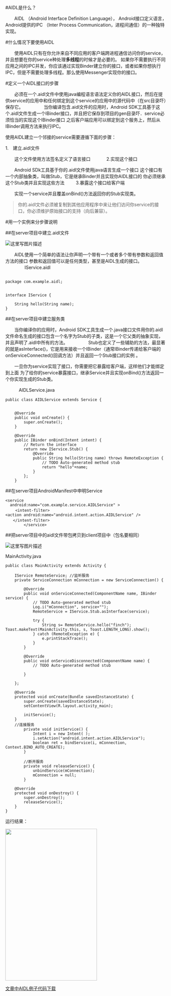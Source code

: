 #AIDL是什么？

　　AIDL （Android Interface Definition Language）， Android接口定义语言，Android提供的IPC （Inter Process Communication，进程间通信）的一种独特实现。

#什么情况下要使用AIDL


　　使用AIDL只有在你允许来自不同应用的客户端跨进程通信访问你的service，并且想要在你的service种处理**多线程**的时候才是必要的。 如果你不需要执行不同应用之间的IPC并发，你应该通过实现Binder建立你的接口，或者如果你想执行IPC，但是不需要处理多线程。那么使用Messenger实现你的接口。

#定义一个AIDL接口的步骤

　　必须在一个.aidl文件中使用java编程语言语法定义你的AIDL接口，然后在提供service的应用中和任何绑定到这个service的应用中的源代码中（在src目录吓）保存它。
　　
　　当你编译包含.aidl文件的应用时，Android SDK工具基于这个.aidl文件生成一个IBinder接口，并且把它保存到项目的gen目录吓．service必须恰当的实现这个IBinder接口 之后客户端应用可以绑定到这个服务上，然后从IBinder调用方法来执行IPC。

使用AIDL建立一个邻接的service需要遵循下面的步骤：

1.　建立.aidl文件　

　　这个文件使用方法签名定义了语言接口　
　　
2.实现这个接口　

　　Android SDk工具基于你的.aidl文件使用java语言生成一个接口 这个接口有一个内部抽象类，叫做Stub，它是继承Binder并且实现你AIDL接口的 你必须继承这个Stub类并且实现这些方法
　　
3.暴露这个接口给客户端　

　　实现一个service并且覆盖onBind()方法返回你的Stub实现类。

> 你的.aidl文件必须被复制到其他应用程序中来让他们访问你service的接口，你必须维护原始接口的支持（向后兼容）。

#用一个实例来分步骤说明

##在server项目中建立.aidl文件　

![这里写图片描述](http://img.blog.csdn.net/20160504180944041)

　　AIDL使用一个简单的语法让你声明一个带有一个或者多个带有参数和返回值方法的接口 参数和返回值可以是任何类型，甚至是AIDL生成的接口。
　　
　　IService.aidl
　　

```

package com.example.aidl;


interface IService {
    
    String hello(String name); 
}
```

##在server项目中建立服务类

　　当你编译你的应用时，Android SDK工具生成一个.java接口文件用你的.aidl文件命名生成的接口包含一个名字为Stub的子类，这是一个它父类的抽象实现，并且声明了.aidl中所有的方法。
　　
　　Stub也定义了一些辅助的方法，最显著的就是asInterface()，它是用来接收一个IBinder（通常IBinder传递给客户端的onServiceConnected()回调方法）并且返回一个Stub接口的实例 。

　　一旦你为service实现了接口，你需要把它暴露给客户端，这样他们才能绑定到上面 为了给你的service暴露接口，继承Service并且实现onBind()方法返回一个你实现生成的Stub类。

　　　AIDLService.java

```
public class AIDLService extends Service {
	

    @Override
    public void onCreate() {
        super.onCreate();
    }

    @Override
    public IBinder onBind(Intent intent) {
        // Return the interface
        return new IService.Stub() {
			@Override
			public String hello(String name) throws RemoteException {
				// TODO Auto-generated method stub
				return "hello"+name;
			}
		};
    }
```

##在server项目AndroidManifest中申明Service 

```
<service 
  android:name="com.example.service.AIDLService" >
　　 <intent-filter>  
<action android:name="android.intent.action.AIDLService" />  
　　</intent-filter> 
        </service>
```

##把server项目中的aidl文件带包拷贝到client项目中（包名要相同）

![这里写图片描述](http://img.blog.csdn.net/20160504181850678) 

MainActivity.java

```
public class MainActivity extends Activity {

	IService RemoteService; //监听服务
	private ServiceConnection mConnection = new ServiceConnection() {

		@Override
		public void onServiceConnected(ComponentName name, IBinder service) {
			// TODO Auto-generated method stub
			Log.i("mConnection", service+"");
			RemoteService = IService.Stub.asInterface(service);
			
			try {
				String s= RemoteService.hello("finch");
Toast.makeText(MainActivity.this, s, Toast.LENGTH_LONG).show();
			} catch (RemoteException e) {
				e.printStackTrace();
			}
		}

		@Override
		public void onServiceDisconnected(ComponentName name) {
			// TODO Auto-generated method stub
			
		}
	    
	};
	
	@Override
	protected void onCreate(Bundle savedInstanceState) {
		super.onCreate(savedInstanceState);
		setContentView(R.layout.activity_main);
		
		initService();
	}
	//连接服务
		private void initService() {
			Intent i = new Intent( );
			i.setAction("android.intent.action.AIDLService");
			boolean ret = bindService(i, mConnection, Context.BIND_AUTO_CREATE);
		}
		
		//断开服务
		private void releaseService() {
			unbindService(mConnection);
			mConnection = null;
		}
		
	@Override
	protected void onDestroy() {
		super.onDestroy();
		releaseService();
	}
}
```

运行结果：

<img src="http://img.blog.csdn.net/20160504182305682" width="286" height="473" />


[文章中AIDL例子代码下载](http://download.csdn.net/detail/amazing7/9510133)

